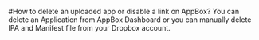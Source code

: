 #How to delete an uploaded app or disable a link on AppBox?
You can delete an Application from AppBox Dashboard or you can manually delete IPA and Manifest file from your Dropbox account.